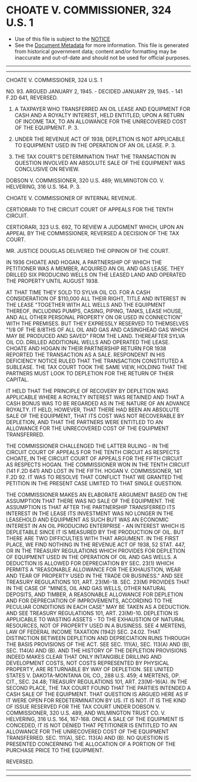 ---
---

# CHOATE V. COMMISSIONER, 324 U.S. 1

* Use of this file is subject to the [NOTICE](https://github.com/publicdocs/notice/blob/master/NOTICE)
* See the [Document Metadata](../../../) for more information.
  This file is generated from historical government data; content and/or formatting may be inaccurate and out-of-date and should not be used for official purposes.

----------
----------

CHOATE V. COMMISSIONER, 324 U.S. 1

NO. 93.  ARGUED JANUARY 2, 1945.  - DECIDED JANUARY 29, 1945.  - 141 F.2D 641, REVERSED.

1.  A TAXPAYER WHO TRANSFERRED AN OIL LEASE AND EQUIPMENT FOR CASH AND A ROYALTY INTEREST, HELD ENTITLED, UPON A RETURN OF INCOME TAX, TO AN ALLOWANCE FOR THE UNRECOVERED COST OF THE EQUIPMENT.  P. 3.

2.  UNDER THE REVENUE ACT OF 1938, DEPLETION IS NOT APPLICABLE TO EQUIPMENT USED IN THE OPERATION OF AN OIL LEASE.  P. 3.

3.  THE TAX COURT'S DETERMINATION THAT THE TRANSACTION IN QUESTION INVOLVED AN ABSOLUTE SALE OF THE EQUIPMENT WAS CONCLUSIVE ON REVIEW.

DOBSON V. COMMISSIONER, 320 U.S. 489; WILMINGTON CO. V. HELVERING, 316 U.S. 164.  P. 3.

CHOATE V. COMMISSIONER OF INTERNAL REVENUE.

CERTIORARI TO THE CIRCUIT COURT OF APPEALS FOR THE TENTH CIRCUIT.

CERTIORARI, 323 U.S. 692, TO REVIEW A JUDGMENT WHICH, UPON AN APPEAL BY THE COMMISSIONER, REVERSED A DECISION OF THE TAX COURT.

MR. JUSTICE DOUGLAS DELIVERED THE OPINION OF THE COURT.

IN 1936 CHOATE AND HOGAN, A PARTNERSHIP OF WHICH THE PETITIONER WAS A MEMBER, ACQUIRED AN OIL AND GAS LEASE.  THEY DRILLED SIX PRODUCING WELLS ON THE LEASED LAND AND OPERATED THE PROPERTY UNTIL AUGUST 1938.

AT THAT TIME THEY SOLD TO SYLVA OIL CO. FOR A CASH CONSIDERATION OF $110,000 ALL THEIR RIGHT, TITLE AND INTEREST IN THE LEASE "TOGETHER WITH ALL WELLS AND THE EQUIPMENT THEREOF, INCLUDING PUMPS, CASING, PIPING, TANKS, LEASE HOUSE, AND ALL OTHER PERSONAL PROPERTY ON OR USED IN CONNECTION" WITH THE PREMISES.  BUT THEY EXPRESSLY RESERVED TO THEMSELVES "1/8 OF THE 8/8THS OF ALL OIL AND GAS AND CASINGHEAD GAS WHICH MAY BE PRODUCED AND SAVED" FROM THE LAND.  THEREAFTER SYLVA OIL CO. DRILLED ADDITIONAL WELLS AND OPERATED THE LEASE.  CHOATE AND HOGAN IN THEIR PARTNERSHIP RETURN FOR 1938 REPORTED THE TRANSACTION AS A SALE.  RESPONDENT IN HIS DEFICIENCY NOTICE RULED THAT THE TRANSACTION CONSTITUTED A SUBLEASE.  THE TAX COURT TOOK THE SAME VIEW, HOLDING THAT THE PARTNERS MUST LOOK TO DEPLETION FOR THE RETURN OF THEIR CAPITAL.

IT HELD THAT THE PRINCIPLE OF RECOVERY BY DEPLETION WAS APPLICABLE WHERE A ROYALTY INTEREST WAS RETAINED AND THAT A CASH BONUS WAS TO BE REGARDED AS IN THE NATURE OF AN ADVANCE ROYALTY.  IT HELD, HOWEVER, THAT THERE HAD BEEN AN ABSOLUTE SALE OF THE EQUIPMENT, THAT ITS COST WAS NOT RECOVERABLE BY DEPLETION, AND THAT THE PARTNERS WERE ENTITLED TO AN ALLOWANCE FOR THE UNRECOVERED COST OF THE EQUIPMENT TRANSFERRED.

THE COMMISSIONER CHALLENGED THE LATTER RULING - IN THE CIRCUIT COURT OF APPEALS FOR THE TENTH CIRCUIT AS RESPECTS CHOATE, IN THE CIRCUIT COURT OF APPEALS FOR THE FIFTH CIRCUIT AS RESPECTS HOGAN.  THE COMMISSIONER WON IN THE TENTH CIRCUIT (141 F.2D 641) AND LOST IN THE FIFTH.  HOGAN V. COMMISSIONER, 141 F.2D 92.  IT WAS TO RESOLVE THAT CONFLICT THAT WE GRANTED THE PETITION IN THE PRESENT CASE LIMITED TO THAT SINGLE QUESTION.

THE COMMISSIONER MAKES AN ELABORATE ARGUMENT BASED ON THE ASSUMPTION THAT THERE WAS NO SALE OF THE EQUIPMENT.  THE ASSUMPTION IS THAT AFTER THE PARTNERSHIP TRANSFERRED ITS INTEREST IN THE LEASE ITS INVESTMENT WAS NO LONGER IN THE LEASEHOLD AND EQUIPMENT AS SUCH BUT WAS AN ECONOMIC INTEREST IN AN OIL PRODUCING ENTERPRISE - AN INTEREST WHICH IS DEPLETABLE SINCE IT IS MEASURED BY THE PRODUCTION OF OIL.  BUT THERE ARE TWO DIFFICULTIES WITH THAT ARGUMENT.  IN THE FIRST PLACE, WE FIND NOTHING IN THE REVENUE ACT OF 1938, 52 STAT. 447, OR IN THE TREASURY REGULATIONS WHICH PROVIDES FOR DEPLETION OF EQUIPMENT USED IN THE OPERATION OF OIL AND GAS WELLS.  A DEDUCTION IS ALLOWED FOR DEPRECIATION BY SEC. 23(1) WHICH PERMITS A "REASONABLE ALLOWANCE FOR THE EXHAUSTION, WEAR AND TEAR OF PROPERTY USED IN THE TRADE OR BUSINESS."  AND SEE TREASURY REGULATIONS 101, ART. 23(M)-18.  SEC. 23(M) PROVIDES THAT IN THE CASE OF "MINES, OIL AND GAS WELLS, OTHER NATURAL DEPOSITS, AND TIMBER, A REASONABLE ALLOWANCE FOR DEPLETION AND FOR DEPRECIATION OF IMPROVEMENTS, ACCORDING TO THE PECULIAR CONDITIONS IN EACH CASE" MAY BE TAKEN AS A DEDUCTION.  AND SEE TREASURY REGULATIONS 101, ART. 23(M)-10.  DEPLETION IS APPLICABLE TO WASTING ASSETS - TO THE EXHAUSTION OF NATURAL RESOURCES, NOT OF PROPERTY USED IN A BUSINESS.  SEE 4 MERTENS, LAW OF FEDERAL INCOME TAXATION (1942) SEC. 24.02.  THAT DISTINCTION BETWEEN DEPLETION AND DEPRECIATION RUNS THROUGH THE BASIS PROVISIONS OF THE ACT.  SEE SEC. 111(A), SEC. 113(A) AND (B), SEC. 114(A) AND (B).  AND THE HISTORY OF THE DEPLETION PROVISIONS INDEED MAKES CLEAR THAT ONLY INTANGIBLE DRILLING AND DEVELOPMENT COSTS, NOT COSTS REPRESENTED BY PHYSICAL PROPERTY, ARE RETURNABLE BY WAY OF DEPLETION.  SEE UNITED STATES V. DAKOTA-MONTANA OIL CO., 288 U.S. 459; 4 MERTENS, OP. CIT., SEC. 24.48; TREASURY REGULATIONS 101, ART. 23(M)-16(A).  IN THE SECOND PLACE, THE TAX COURT FOUND THAT THE PARTIES INTENDED A CASH SALE OF THE EQUIPMENT.  THAT QUESTION IS ARGUED HERE AS IF IT WERE OPEN FOR REDETERMINATION BY US. IT IS NOT.  IT IS THE KIND OF ISSUE RESERVED FOR THE TAX COURT UNDER DOBSON V. COMMISSIONER, 320 U.S. 489, AND WILMINGTON TRUST CO. V. HELVERING, 316 U.S. 164, 167-168.  ONCE A SALE OF THE EQUIPMENT IS CONCEDED, IT IS NOT DENIED THAT PETITIONER IS ENTITLED TO AN ALLOWANCE FOR THE UNRECOVERED COST OF THE EQUIPMENT TRANSFERRED.  SEC. 111(A), SEC. 113(A) AND (B).  NO QUESTION IS PRESENTED CONCERNING THE ALLOCATION OF A PORTION OF THE PURCHASE PRICE TO THE EQUIPMENT.

REVERSED.


----------
----------

